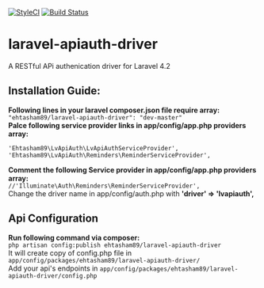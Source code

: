 [![StyleCI](https://styleci.io/repos/56254078/shield)](https://styleci.io/repos/56254078)
[![Build Status](https://travis-ci.org/ehtasham89/laravel-apiauth-driver.svg?branch=master)](https://travis-ci.org/ehtasham89/laravel-apiauth-driver)
# laravel-apiauth-driver
A RESTful APi authenication driver for Laravel 4.2

## Installation Guide:
**Following lines in your laravel composer.json file require array:** <br>
`"ehtasham89/laravel-apiauth-driver": "dev-master"` <br>
**Palce following service provider links in app/config/app.php providers array:**
```
'Ehtasham89\LvApiAuth\LvApiAuthServiceProvider',
'Ehtasham89\LvApiAuth\Reminders\ReminderServiceProvider',
```
**Comment the following Service provider in app/config/app.php providers array:** <br>
`//'Illuminate\Auth\Reminders\ReminderServiceProvider',` <br>
Change the driver name in app/config/auth.php with **'driver' => 'lvapiauth',** <br>
## Api Configuration
**Run following command via composer:** <br>
`php artisan config:publish ehtasham89/laravel-apiauth-driver` <br>
It will create copy of config.php file in `app/config/packages/ehtasham89/laravel-apiauth-driver/` <br>
Add your api's endpoints in `app/config/packages/ehtasham89/laravel-apiauth-driver/config.php`

